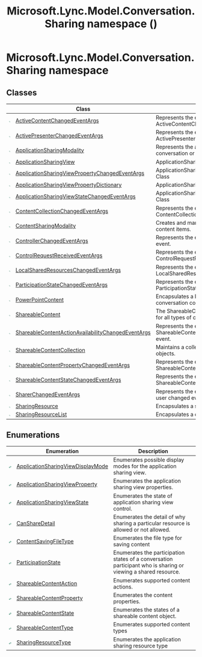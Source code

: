﻿---
title: Microsoft.Lync.Model.Conversation.Sharing namespace ()
TOCTitle: '@NoTitle'
ms:assetid: N:Microsoft.Lync.Model.Conversation.Sharing_DI_3_UC_OCS14MrefLyncWPF
ms:mtpsurl: https://msdn.microsoft.com/en-us/library/microsoft.lync.model.conversation.sharing_di_3_uc_ocs14mreflyncwpf(v=office.15)
ms:contentKeyID: 48592773
ms.date: 07/28/2014
mtps_version: v=office.15
f1_keywords:
- Microsoft.Lync.Model.Conversation.Sharing
dev_langs:
- CSharp
- JScript
- VB
- other
---

# Microsoft.Lync.Model.Conversation.Sharing namespace

## Classes

<table>
<thead>
<tr class="header">
<th> </th>
<th>Class</th>
<th>Description</th>
</tr>
</thead>
<tbody>
<tr class="odd">
<td><img src="images/Hh380319.pubclass(Office.15).gif" title="Public class" alt="Public class" /></td>
<td><a href="activecontentchangedeventargs-class-microsoft-lync-model-conversation-sharing_2.md">ActiveContentChangedEventArgs</a></td>
<td>Represents the event data of a ActiveContentChanged event.</td>
</tr>
<tr class="even">
<td><img src="images/Hh380319.pubclass(Office.15).gif" title="Public class" alt="Public class" /></td>
<td><a href="activepresenterchangedeventargs-class-microsoft-lync-model-conversation-sharing_2.md">ActivePresenterChangedEventArgs</a></td>
<td>Represents the event data of a ActivePresenterChangedEvent event.</td>
</tr>
<tr class="odd">
<td><img src="images/Hh380319.pubclass(Office.15).gif" title="Public class" alt="Public class" /></td>
<td><a href="applicationsharingmodality-class-microsoft-lync-model-conversation-sharing_2.md">ApplicationSharingModality</a></td>
<td>Represents the application sharing modality of a conversation or participant modality collection.</td>
</tr>
<tr class="even">
<td><img src="images/Hh380319.pubclass(Office.15).gif" title="Public class" alt="Public class" /></td>
<td><a href="applicationsharingview-class-microsoft-lync-model-conversation-sharing_2.md">ApplicationSharingView</a></td>
<td>ApplicationSharingWindowControl Class</td>
</tr>
<tr class="odd">
<td><img src="images/Hh380319.pubclass(Office.15).gif" title="Public class" alt="Public class" /></td>
<td><a href="applicationsharingviewpropertychangedeventargs-class-microsoft-lync-model-conversation-sharing_2.md">ApplicationSharingViewPropertyChangedEventArgs</a></td>
<td>ApplicationSharingViewPropertyChangedEventData Class</td>
</tr>
<tr class="even">
<td><img src="images/Hh380319.pubclass(Office.15).gif" title="Public class" alt="Public class" /></td>
<td><a href="applicationsharingviewpropertydictionary-class-microsoft-lync-model-conversation-sharing_2.md">ApplicationSharingViewPropertyDictionary</a></td>
<td>ApplicationSharingViewPropertyDictionary Class</td>
</tr>
<tr class="odd">
<td><img src="images/Hh380319.pubclass(Office.15).gif" title="Public class" alt="Public class" /></td>
<td><a href="applicationsharingviewstatechangedeventargs-class-microsoft-lync-model-conversation-sharing_2.md">ApplicationSharingViewStateChangedEventArgs</a></td>
<td>ApplicationSharingViewStateChangedEventData Class</td>
</tr>
<tr class="even">
<td><img src="images/Hh380319.pubclass(Office.15).gif" title="Public class" alt="Public class" /></td>
<td><a href="contentcollectionchangedeventargs-class-microsoft-lync-model-conversation-sharing_2.md">ContentCollectionChangedEventArgs</a></td>
<td>Represents the event data of a ContentCollectionChanged event.</td>
</tr>
<tr class="odd">
<td><img src="images/Hh380319.pubclass(Office.15).gif" title="Public class" alt="Public class" /></td>
<td><a href="contentsharingmodality-class-microsoft-lync-model-conversation-sharing_2.md">ContentSharingModality</a></td>
<td>Creates and manages a collection of shareable content items.</td>
</tr>
<tr class="even">
<td><img src="images/Hh380319.pubclass(Office.15).gif" title="Public class" alt="Public class" /></td>
<td><a href="controllerchangedeventargs-class-microsoft-lync-model-conversation-sharing_2.md">ControllerChangedEventArgs</a></td>
<td>Represents the event data of a ControllerChanged event.</td>
</tr>
<tr class="odd">
<td><img src="images/Hh380319.pubclass(Office.15).gif" title="Public class" alt="Public class" /></td>
<td><a href="controlrequestreceivedeventargs-class-microsoft-lync-model-conversation-sharing_2.md">ControlRequestReceivedEventArgs</a></td>
<td>Represents the event data of a ControlRequestReceivedEvent event.</td>
</tr>
<tr class="even">
<td><img src="images/Hh380319.pubclass(Office.15).gif" title="Public class" alt="Public class" /></td>
<td><a href="localsharedresourceschangedeventargs-class-microsoft-lync-model-conversation-sharing_2.md">LocalSharedResourcesChangedEventArgs</a></td>
<td>Represents the event data of a LocalSharedResourcesChanged event.</td>
</tr>
<tr class="odd">
<td><img src="images/Hh380319.pubclass(Office.15).gif" title="Public class" alt="Public class" /></td>
<td><a href="participationstatechangedeventargs-class-microsoft-lync-model-conversation-sharing_2.md">ParticipationStateChangedEventArgs</a></td>
<td>Represents the event data of a ParticipationStateChangedEvent event.</td>
</tr>
<tr class="even">
<td><img src="images/Hh380319.pubclass(Office.15).gif" title="Public class" alt="Public class" /></td>
<td><a href="powerpointcontent-class-microsoft-lync-model-conversation-sharing_2.md">PowerPointContent</a></td>
<td>Encapsulates a PowerPoint slide deck in a conversation content bin.</td>
</tr>
<tr class="odd">
<td><img src="images/Hh380319.pubclass(Office.15).gif" title="Public class" alt="Public class" /></td>
<td><a href="shareablecontent-class-microsoft-lync-model-conversation-sharing_2.md">ShareableContent</a></td>
<td>The ShareableContent class is the common class for all types of content</td>
</tr>
<tr class="even">
<td><img src="images/Hh380319.pubclass(Office.15).gif" title="Public class" alt="Public class" /></td>
<td><a href="shareablecontentactionavailabilitychangedeventargs-class-microsoft-lync-model-conversation-sharing_2.md">ShareableContentActionAvailabilityChangedEventArgs</a></td>
<td>Represents the event data of a ShareableContentActionAvailabilityChangedEvent event.</td>
</tr>
<tr class="odd">
<td><img src="images/Hh380319.pubclass(Office.15).gif" title="Public class" alt="Public class" /></td>
<td><a href="shareablecontentcollection-class-microsoft-lync-model-conversation-sharing_2.md">ShareableContentCollection</a></td>
<td>Maintains a collection of all Shareable content objects.</td>
</tr>
<tr class="even">
<td><img src="images/Hh380319.pubclass(Office.15).gif" title="Public class" alt="Public class" /></td>
<td><a href="shareablecontentpropertychangedeventargs-class-microsoft-lync-model-conversation-sharing_2.md">ShareableContentPropertyChangedEventArgs</a></td>
<td>Represents the event data of a ShareableContentPropertyChangedEvent event.</td>
</tr>
<tr class="odd">
<td><img src="images/Hh380319.pubclass(Office.15).gif" title="Public class" alt="Public class" /></td>
<td><a href="shareablecontentstatechangedeventargs-class-microsoft-lync-model-conversation-sharing_2.md">ShareableContentStateChangedEventArgs</a></td>
<td>Represents the event data of a ShareableContentStateChangedEvent.</td>
</tr>
<tr class="even">
<td><img src="images/Hh380319.pubclass(Office.15).gif" title="Public class" alt="Public class" /></td>
<td><a href="sharerchangedeventargs-class-microsoft-lync-model-conversation-sharing_2.md">SharerChangedEventArgs</a></td>
<td>Represents the event data of the resource sharing user changed event.</td>
</tr>
<tr class="odd">
<td><img src="images/Hh380319.pubclass(Office.15).gif" title="Public class" alt="Public class" /></td>
<td><a href="sharingresource-class-microsoft-lync-model-conversation-sharing_2.md">SharingResource</a></td>
<td>Encapsulates a shareable resource.</td>
</tr>
<tr class="even">
<td><img src="images/Hh380319.pubclass(Office.15).gif" title="Public class" alt="Public class" /></td>
<td><a href="sharingresourcelist-class-microsoft-lync-model-conversation-sharing_2.md">SharingResourceList</a></td>
<td>Encapsulates a collection of shareable resources.</td>
</tr>
</tbody>
</table>


## Enumerations

<table>
<thead>
<tr class="header">
<th> </th>
<th>Enumeration</th>
<th>Description</th>
</tr>
</thead>
<tbody>
<tr class="odd">
<td><img src="images/Hh380319.pubenumeration(Office.15).gif" title="Public enumeration" alt="Public enumeration" /></td>
<td><a href="applicationsharingviewdisplaymode-enumeration-microsoft-lync-model-conversation-sharing_2.md">ApplicationSharingViewDisplayMode</a></td>
<td>Enumerates possible display modes for the application sharing view.</td>
</tr>
<tr class="even">
<td><img src="images/Hh380319.pubenumeration(Office.15).gif" title="Public enumeration" alt="Public enumeration" /></td>
<td><a href="applicationsharingviewproperty-enumeration-microsoft-lync-model-conversation-sharing_2.md">ApplicationSharingViewProperty</a></td>
<td>Enumerates the application sharing view properties.</td>
</tr>
<tr class="odd">
<td><img src="images/Hh380319.pubenumeration(Office.15).gif" title="Public enumeration" alt="Public enumeration" /></td>
<td><a href="applicationsharingviewstate-enumeration-microsoft-lync-model-conversation-sharing_2.md">ApplicationSharingViewState</a></td>
<td>Enumerates the state of application sharing view control.</td>
</tr>
<tr class="even">
<td><img src="images/Hh380319.pubenumeration(Office.15).gif" title="Public enumeration" alt="Public enumeration" /></td>
<td><a href="cansharedetail-enumeration-microsoft-lync-model-conversation-sharing_2.md">CanShareDetail</a></td>
<td>Enumerates the detail of why sharing a particular resource is allowed or not allowed.</td>
</tr>
<tr class="odd">
<td><img src="images/Hh380319.pubenumeration(Office.15).gif" title="Public enumeration" alt="Public enumeration" /></td>
<td><a href="contentsavingfiletype-enumeration-microsoft-lync-model-conversation-sharing_2.md">ContentSavingFileType</a></td>
<td>Enumerates the file type for saving content</td>
</tr>
<tr class="even">
<td><img src="images/Hh380319.pubenumeration(Office.15).gif" title="Public enumeration" alt="Public enumeration" /></td>
<td><a href="participationstate-enumeration-microsoft-lync-model-conversation-sharing_2.md">ParticipationState</a></td>
<td>Enumerates the participation states of a conversation participant who is sharing or viewing a shared resource.</td>
</tr>
<tr class="odd">
<td><img src="images/Hh380319.pubenumeration(Office.15).gif" title="Public enumeration" alt="Public enumeration" /></td>
<td><a href="shareablecontentaction-enumeration-microsoft-lync-model-conversation-sharing_2.md">ShareableContentAction</a></td>
<td>Enumerates supported content actions.</td>
</tr>
<tr class="even">
<td><img src="images/Hh380319.pubenumeration(Office.15).gif" title="Public enumeration" alt="Public enumeration" /></td>
<td><a href="shareablecontentproperty-enumeration-microsoft-lync-model-conversation-sharing_2.md">ShareableContentProperty</a></td>
<td>Enumerates the content properties.</td>
</tr>
<tr class="odd">
<td><img src="images/Hh380319.pubenumeration(Office.15).gif" title="Public enumeration" alt="Public enumeration" /></td>
<td><a href="shareablecontentstate-enumeration-microsoft-lync-model-conversation-sharing_2.md">ShareableContentState</a></td>
<td>Enumerates the states of a shareable content object.</td>
</tr>
<tr class="even">
<td><img src="images/Hh380319.pubenumeration(Office.15).gif" title="Public enumeration" alt="Public enumeration" /></td>
<td><a href="shareablecontenttype-enumeration-microsoft-lync-model-conversation-sharing_2.md">ShareableContentType</a></td>
<td>Enumerates supported content types</td>
</tr>
<tr class="odd">
<td><img src="images/Hh380319.pubenumeration(Office.15).gif" title="Public enumeration" alt="Public enumeration" /></td>
<td><a href="sharingresourcetype-enumeration-microsoft-lync-model-conversation-sharing_2.md">SharingResourceType</a></td>
<td>Enumerates the application sharing resource type</td>
</tr>
</tbody>
</table>

